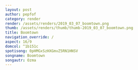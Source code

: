 ```yaml
---
layout: post
author: pepfof
category: render
render: /assets/renders/2019_03_07_boomtown.png
thumb: /assets/renders/thumb/thumb-2019_03_07_boomtown.png
title: Boomtown
navigation_override: /
aspect: 16/9
domcol: ^1b151c
spotisong: 0pHMGxSzHXGmvZ5RN1HNSV
songname: Boomtown
songautr: Ozma
---
```


<!--USER BEGIN 1-->

<!--USER END 1-->

<!--more-->
<!--USER BEGIN 2-->

<!--USER END 2-->

